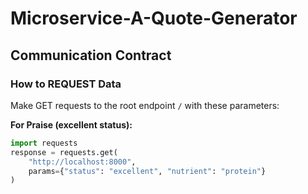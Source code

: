 # Microservice-A-Quote-Generator

## Communication Contract

### How to REQUEST Data
Make GET requests to the root endpoint `/` with these parameters:

**For Praise (excellent status):**
```python
import requests
response = requests.get(
    "http://localhost:8000",
    params={"status": "excellent", "nutrient": "protein"}
)

